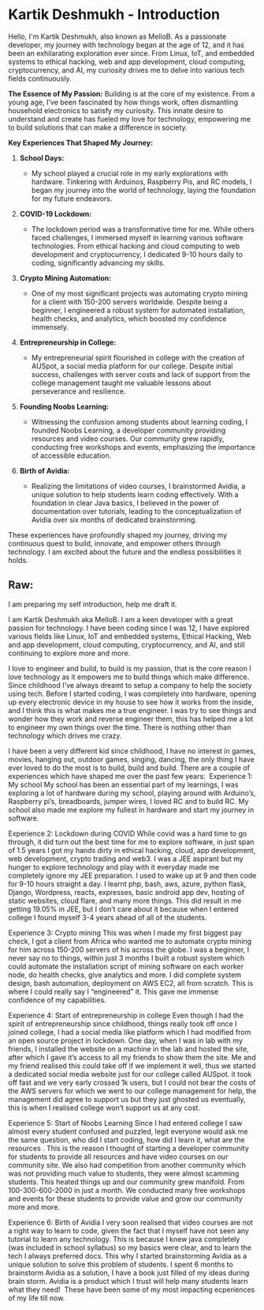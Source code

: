 # Kartik Deshmukh - Introduction

Hello, I'm Kartik Deshmukh, also known as MelloB. As a passionate developer, my journey with technology began at the age of 12, and it has been an exhilarating exploration ever since. From Linux, IoT, and embedded systems to ethical hacking, web and app development, cloud computing, cryptocurrency, and AI, my curiosity drives me to delve into various tech fields continuously.

**The Essence of My Passion:**
Building is at the core of my existence. From a young age, I've been fascinated by how things work, often dismantling household electronics to satisfy my curiosity. This innate desire to understand and create has fueled my love for technology, empowering me to build solutions that can make a difference in society.

**Key Experiences That Shaped My Journey:**

1. **School Days:**
   - My school played a crucial role in my early explorations with hardware. Tinkering with Arduinos, Raspberry Pis, and RC models, I began my journey into the world of technology, laying the foundation for my future endeavors.

2. **COVID-19 Lockdown:**
   - The lockdown period was a transformative time for me. While others faced challenges, I immersed myself in learning various software technologies. From ethical hacking and cloud computing to web development and cryptocurrency, I dedicated 9-10 hours daily to coding, significantly advancing my skills.

3. **Crypto Mining Automation:**
   - One of my most significant projects was automating crypto mining for a client with 150-200 servers worldwide. Despite being a beginner, I engineered a robust system for automated installation, health checks, and analytics, which boosted my confidence immensely.

4. **Entrepreneurship in College:**
   - My entrepreneurial spirit flourished in college with the creation of AUSpot, a social media platform for our college. Despite initial success, challenges with server costs and lack of support from the college management taught me valuable lessons about perseverance and resilience.

5. **Founding Noobs Learning:**
   - Witnessing the confusion among students about learning coding, I founded Noobs Learning, a developer community providing resources and video courses. Our community grew rapidly, conducting free workshops and events, emphasizing the importance of accessible education.

6. **Birth of Avidia:**
   - Realizing the limitations of video courses, I brainstormed Avidia, a unique solution to help students learn coding effectively. With a foundation in clear Java basics, I believed in the power of documentation over tutorials, leading to the conceptualization of Avidia over six months of dedicated brainstorming.

These experiences have profoundly shaped my journey, driving my continuous quest to build, innovate, and empower others through technology. I am excited about the future and the endless possibilities it holds.

## Raw:
I am preparing my self introduction, help me draft it.

I am Kartik Deshmukh aka MelloB. I am a keen developer with a great passion for technology. I have been coding since I was 12, I have explored various fields like Linux, IoT and embedded systems, Ethical Hacking, Web and app development, cloud computing, cryptocurrency, and AI, and still continuing to explore more and more.

I love to engineer and build, to build is my passion, that is the core reason I love technology as it empowers me to build things which make difference. Since childhood I've always dreamt to setup a company to help the society using tech. Before I started coding, I was completely into hardware, opening up every electronic device in my house to see how it works from the inside, and I think this is what makes me a true engineer. I was try to see things and wonder how they work and reverse engineer them, this has helped me a lot to engineer my own things over the time. There is nothing other than technology which drives me crazy.

I have been a very different kid since childhood, I have no interest in games, movies, hanging out, outdoor games, singing, dancing, the only thing I have ever loved to do the most is to build, build and build. There are a couple of experiences which have shaped me over the past few years:  Experience 1: My school My school has been an essential part of my learnings, I was exploring a lot of hardware during my school, playing around with Arduino’s, Raspberry pi’s, breadboards, jumper wires, I loved RC and to build RC. My school also made me explore my fullest in hardware and start my journey in software.

Experience 2: Lockdown during COVID
While covid was a hard time to go through, it did turn out the best time for me to explore software, in just span of 1.5 years I got my hands dirty in ethical hacking, cloud, app development, web development, crypto trading and web3. I was a JEE aspirant but my hunger to explore technology and play with it everyday made me completely ignore my JEE preparation. I used to wake up at 9 and then code for 9-10 hours straight a day. I learnt php, bash, aws, azure, python flask, Django, Wordpress, reacts, expresses, basic android app dev, hosting of static websites, cloud flare, and many more things.
This did result in me getting 19.05% in JEE, but I don’t care about it because when I entered college I found myself 3-4 years ahead of all of the students.

Experience 3: Crypto mining
This was when I made my first biggest pay check, I got a client from Africa who wanted me to automate crypto mining for him across 150-200 servers of his across the globe. I was a beginner, I never say no to things, within just 3 months I built a robust system which could automate the installation script of mining software on each worker node, do health checks, give analytics and more. I did complete system design, bash automation, deployment on AWS EC2, all from scratch. This is where I could really say I “engineered” it. This gave me immense confidence of my capabilities.

Experience 4: Start of entrepreneurship in college
Even though I had the spirit of entrepreneurship since childhood, things really took off once I joined college, I had a social media like platform which I had modified from an open source project in lockdown. One day, when I was in lab with my friends, I installed the website on a machine in the lab and hosted the site, after which I gave it’s access to all my friends to show them the site. Me and my friend realised this could take off if we implement it well, thus we started a dedicated social media website just for our college called AUSpot. it took off fast and we very early crossed 1k users, but I could not bear the costs of the AWS servers for which we went to our college management for help, the management did agree to support us but they just ghosted us eventually, this is when I realised college won’t support us at any cost.

Experience 5: Start of Noobs Learning
Since I had entered college I saw almost every student confused and puzzled, legit everyone would ask me the same question, who did I start coding, how did I learn it, what are the resources
. This is the reason I thought of starting a developer community for students to provide all resources and have video courses on our community site. We also had competition from another community which was not providing much value to students, they were almost scamming students. This heated things up and our community grew manifold. From 100-300-600-2000 in just a month. We conducted many free workshops and events for these students to provide value and grow our community more and more.

Experience 6: Birth of Avidia
I very soon realised that video courses are not a right way to learn to code, given the fact that I myself have not seen any tutorial to learn any technology. This is because I knew java completely (was included in school syllabus) so my basics were clear, and to learn the tech I always preferred docs. This why I started brainstorming Avidia as a unique solution to solve this problem of students. I spent 6 months to brainstorm Avidia as a solution, I have a book just filled of my ideas during brain storm. Avidia is a product which I trust will help many students learn what they need!  These have been some of my most impacting ecperiences of my life till now.
